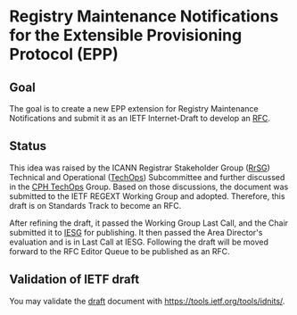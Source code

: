 Registry Maintenance Notifications for the Extensible Provisioning Protocol (EPP)
=================

## Goal
The goal is to create a new EPP extension for Registry Maintenance Notifications and submit it as an IETF Internet-Draft to develop an [RFC].

## Status
This idea was raised by the ICANN Registrar Stakeholder Group ([RrSG]) Technical and Operational ([TechOps]) Subcommittee and further discussed in the [CPH TechOps] Group. Based on those discussions, the document was submitted to the IETF REGEXT Working Group and adopted. Therefore, this draft is on Standards Track to become an RFC.

After refining the draft, it passed the Working Group Last Call, and the Chair submitted it to [IESG] for publishing. It then passed the Area Director's evaluation and is in Last Call at IESG. Following the draft will be moved forward to the RFC Editor Queue to be published as an RFC.

## Validation of IETF draft
You may validate the [draft] document with https://tools.ietf.org/tools/idnits/.

[RFC]: https://en.wikipedia.org/wiki/Request_for_Comments
[RrSG]: http://rrsg.org
[TechOps]: http://icannregistrars.org/techops-sub-committee/
[CPH TechOps]: https://bestpractice.domains
[draft]: /draft-ietf-regext-epp-registry-maintenance.txt
[IESG]: https://www.ietf.org/about/groups/iesg/
